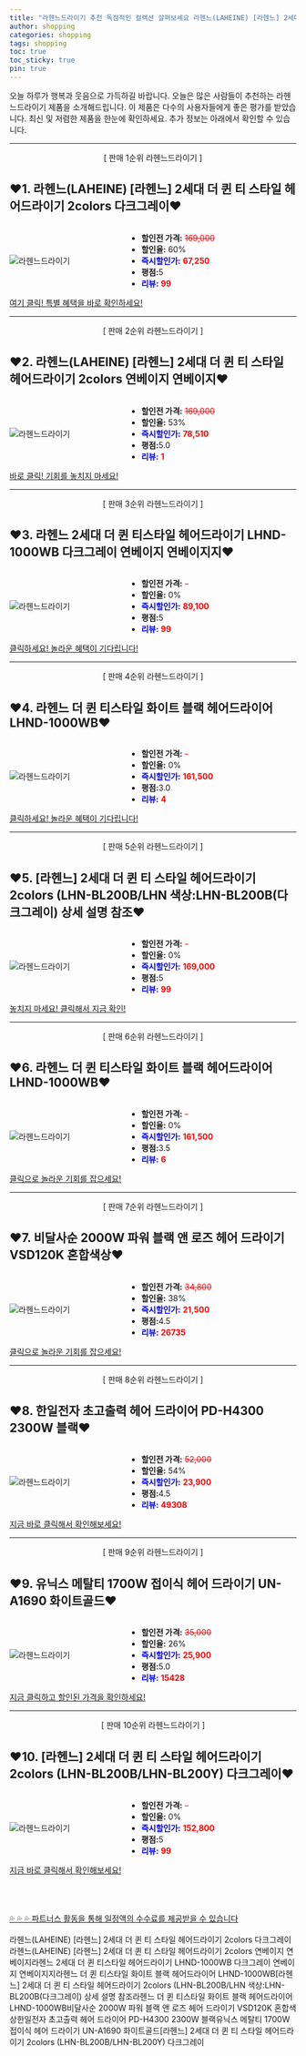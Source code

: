 ```yaml
---
title: "라헨느드라이기 추천 독점적인 컬렉션 살펴보세요 라헨느(LAHEINE) [라헨느] 2세대 더 퀸"
author: shopping
categories: shopping
tags: shopping
toc: true
toc_sticky: true
pin: true
---
```

오늘 하루가 행복과 웃음으로 가득하길 바랍니다. 오늘은 많은 사람들이 추천하는 라헨느드라이기 제품을 소개해드립니다. 이 제품은 다수의 사용자들에게 좋은 평가를 받았습니다. 최신 및 저렴한 제품을 한눈에 확인하세요. 추가 정보는 아래에서 확인할 수 있습니다.

---
<p class="toplist" style="margin: 0 auto; display: block; width: fit-content;">[ 판매 1순위 라헨느드라이기 ]</p>

<h2><strong>❤️1. 라헨느(LAHEINE) [라헨느] 2세대 더 퀸 티 스타일 헤어드라이기 2colors 다크그레이❤️</strong></h2>

<div style="display: flex; align-items: center;">
    <div style="flex: 0.4;">
        <img src="https://thumbnail6.coupangcdn.com/thumbnails/remote/230x230ex/image/vendor_inventory/1ebc/6119f0b7faaa5930aedd4a93e266abe0613a07cf4c9a2a15b3e5423f4690.jpg" alt="라헨느드라이기" style="max-width: 100%;">
    </div>
    <div style="flex: 0.6; margin-left: 10px;">
        <ul>
            <li><strong>할인전 가격:</strong> <del style="color: red;">169,000</del></li>
            <li><strong>할인율:</strong> 60%</li>
            <li><span style='color:blue'><strong>즉시할인가:</strong></span> <span style='color:red'><strong>67,250</strong></span></li>
            <li><strong>평점:</strong>5</li>
            <li><span style='color:blue'><strong>리뷰:</strong></span> <span style='color:red'><strong>99</strong></span></li>
        </ul>
    </div>
</div>
<div class="center">
    <a href="https://William4Davisa.github.io?lptag=AF9450613&subid=githubio&pageKey=7454428066&traceid=V0-153&itemId=19414781869&vendorItemId=86526444119" class="myButton">
        여기 클릭! 특별 혜택을 바로 확인하세요!
    </a>
</div>


---
<p class="toplist" style="margin: 0 auto; display: block; width: fit-content;">[ 판매 2순위 라헨느드라이기 ]</p>

<h2><strong>❤️2. 라헨느(LAHEINE) [라헨느] 2세대 더 퀸 티 스타일 헤어드라이기 2colors 연베이지 연베이지❤️</strong></h2>

<div style="display: flex; align-items: center;">
    <div style="flex: 0.4;">
        <img src="https://thumbnail6.coupangcdn.com/thumbnails/remote/230x230ex/image/vendor_inventory/1ebc/6119f0b7faaa5930aedd4a93e266abe0613a07cf4c9a2a15b3e5423f4690.jpg" alt="라헨느드라이기" style="max-width: 100%;">
    </div>
    <div style="flex: 0.6; margin-left: 10px;">
        <ul>
            <li><strong>할인전 가격:</strong> <del style="color: red;">169,000</del></li>
            <li><strong>할인율:</strong> 53%</li>
            <li><span style='color:blue'><strong>즉시할인가:</strong></span> <span style='color:red'><strong>78,510</strong></span></li>
            <li><strong>평점:</strong>5.0</li>
            <li><span style='color:blue'><strong>리뷰:</strong></span> <span style='color:red'><strong>1</strong></span></li>
        </ul>
    </div>
</div>
<div class="center">
    <a href="https://William4Davisa.github.io?lptag=AF9450613&subid=githubio&pageKey=7308484866&traceid=V0-153&itemId=18718069322&vendorItemId=86526444122" class="myButton">
        바로 클릭! 기회를 놓치지 마세요!
    </a>
</div>


---
<p class="toplist" style="margin: 0 auto; display: block; width: fit-content;">[ 판매 3순위 라헨느드라이기 ]</p>

<h2><strong>❤️3. 라헨느 2세대 더 퀸 티스타일 헤어드라이기 LHND-1000WB 다크그레이 연베이지 연베이지지❤️</strong></h2>

<div style="display: flex; align-items: center;">
    <div style="flex: 0.4;">
        <img src="https://thumbnail10.coupangcdn.com/thumbnails/remote/230x230ex/image/vendor_inventory/4ebf/bc190a29eeea455d9f4bd018ab87ad37a6217d5d271b61db06db417cf16f.png" alt="라헨느드라이기" style="max-width: 100%;">
    </div>
    <div style="flex: 0.6; margin-left: 10px;">
        <ul>
            <li><strong>할인전 가격:</strong> <del style="color: red;">-</del></li>
            <li><strong>할인율:</strong> 0%</li>
            <li><span style='color:blue'><strong>즉시할인가:</strong></span> <span style='color:red'><strong>89,100</strong></span></li>
            <li><strong>평점:</strong>5</li>
            <li><span style='color:blue'><strong>리뷰:</strong></span> <span style='color:red'><strong>99</strong></span></li>
        </ul>
    </div>
</div>
<div class="center">
    <a href="https://William4Davisa.github.io?lptag=AF9450613&subid=githubio&pageKey=8202142158&traceid=V0-153&itemId=23516270516&vendorItemId=90542658296" class="myButton">
        클릭하세요! 놀라운 혜택이 기다립니다!
    </a>
</div>


---
<p class="toplist" style="margin: 0 auto; display: block; width: fit-content;">[ 판매 4순위 라헨느드라이기 ]</p>

<h2><strong>❤️4. 라헨느 더 퀸 티스타일 화이트 블랙 헤어드라이어 LHND-1000WB❤️</strong></h2>

<div style="display: flex; align-items: center;">
    <div style="flex: 0.4;">
        <img src="https://thumbnail7.coupangcdn.com/thumbnails/remote/230x230ex/image/vendor_inventory/422d/1d63c7b928abead220f27015dd6010d66b629f0252a0e89b4a08e4f8b514.jpg" alt="라헨느드라이기" style="max-width: 100%;">
    </div>
    <div style="flex: 0.6; margin-left: 10px;">
        <ul>
            <li><strong>할인전 가격:</strong> <del style="color: red;">-</del></li>
            <li><strong>할인율:</strong> 0%</li>
            <li><span style='color:blue'><strong>즉시할인가:</strong></span> <span style='color:red'><strong>161,500</strong></span></li>
            <li><strong>평점:</strong>3.0</li>
            <li><span style='color:blue'><strong>리뷰:</strong></span> <span style='color:red'><strong>4</strong></span></li>
        </ul>
    </div>
</div>
<div class="center">
    <a href="https://William4Davisa.github.io?lptag=AF9450613&subid=githubio&pageKey=6201862869&traceid=V0-153&itemId=12310648406&vendorItemId=80677249105" class="myButton">
        클릭하세요! 놀라운 혜택이 기다립니다!
    </a>
</div>


---
<p class="toplist" style="margin: 0 auto; display: block; width: fit-content;">[ 판매 5순위 라헨느드라이기 ]</p>

<h2><strong>❤️5. [라헨느] 2세대 더 퀸 티 스타일 헤어드라이기 2colors (LHN-BL200B/LHN 색상:LHN-BL200B(다크그레이) 상세 설명 참조❤️</strong></h2>

<div style="display: flex; align-items: center;">
    <div style="flex: 0.4;">
        <img src="https://thumbnail9.coupangcdn.com/thumbnails/remote/230x230ex/image/vendor_inventory/1a37/9e7d8062b94e3a71e8d25bf13774b1b77ae904ae329243952f18cc201a03.jpg" alt="라헨느드라이기" style="max-width: 100%;">
    </div>
    <div style="flex: 0.6; margin-left: 10px;">
        <ul>
            <li><strong>할인전 가격:</strong> <del style="color: red;">-</del></li>
            <li><strong>할인율:</strong> 0%</li>
            <li><span style='color:blue'><strong>즉시할인가:</strong></span> <span style='color:red'><strong>169,000</strong></span></li>
            <li><strong>평점:</strong>5</li>
            <li><span style='color:blue'><strong>리뷰:</strong></span> <span style='color:red'><strong>99</strong></span></li>
        </ul>
    </div>
</div>
<div class="center">
    <a href="https://William4Davisa.github.io?lptag=AF9450613&subid=githubio&pageKey=7319983931&traceid=V0-153&itemId=18772230724&vendorItemId=85903849164" class="myButton">
        놓치지 마세요! 클릭해서 지금 확인!
    </a>
</div>


---
<p class="toplist" style="margin: 0 auto; display: block; width: fit-content;">[ 판매 6순위 라헨느드라이기 ]</p>

<h2><strong>❤️6. 라헨느 더 퀸 티스타일 화이트 블랙 헤어드라이어 LHND-1000WB❤️</strong></h2>

<div style="display: flex; align-items: center;">
    <div style="flex: 0.4;">
        <img src="https://thumbnail7.coupangcdn.com/thumbnails/remote/230x230ex/image/vendor_inventory/422d/1d63c7b928abead220f27015dd6010d66b629f0252a0e89b4a08e4f8b514.jpg" alt="라헨느드라이기" style="max-width: 100%;">
    </div>
    <div style="flex: 0.6; margin-left: 10px;">
        <ul>
            <li><strong>할인전 가격:</strong> <del style="color: red;">-</del></li>
            <li><strong>할인율:</strong> 0%</li>
            <li><span style='color:blue'><strong>즉시할인가:</strong></span> <span style='color:red'><strong>161,500</strong></span></li>
            <li><strong>평점:</strong>3.5</li>
            <li><span style='color:blue'><strong>리뷰:</strong></span> <span style='color:red'><strong>6</strong></span></li>
        </ul>
    </div>
</div>
<div class="center">
    <a href="https://William4Davisa.github.io?lptag=AF9450613&subid=githubio&pageKey=6189813059&traceid=V0-153&itemId=12209842140&vendorItemId=80677249090" class="myButton">
        클릭으로 놀라운 기회를 잡으세요!
    </a>
</div>


---
<p class="toplist" style="margin: 0 auto; display: block; width: fit-content;">[ 판매 7순위 라헨느드라이기 ]</p>

<h2><strong>❤️7. 비달사순 2000W 파워 블랙 앤 로즈 헤어 드라이기 VSD120K 혼합색상❤️</strong></h2>

<div style="display: flex; align-items: center;">
    <div style="flex: 0.4;">
        <img src="https://thumbnail6.coupangcdn.com/thumbnails/remote/230x230ex/image/retail/images/9001769188133563-0b86f4e5-7ac1-4e67-b616-67a0870de909.jpg" alt="라헨느드라이기" style="max-width: 100%;">
    </div>
    <div style="flex: 0.6; margin-left: 10px;">
        <ul>
            <li><strong>할인전 가격:</strong> <del style="color: red;">34,800</del></li>
            <li><strong>할인율:</strong> 38%</li>
            <li><span style='color:blue'><strong>즉시할인가:</strong></span> <span style='color:red'><strong>21,500</strong></span></li>
            <li><strong>평점:</strong>4.5</li>
            <li><span style='color:blue'><strong>리뷰:</strong></span> <span style='color:red'><strong>26735</strong></span></li>
        </ul>
    </div>
</div>
<div class="center">
    <a href="https://William4Davisa.github.io?lptag=AF9450613&subid=githubio&pageKey=35671790&traceid=V0-153&itemId=132330692&vendorItemId=3277789269" class="myButton">
        클릭으로 놀라운 기회를 잡으세요!
    </a>
</div>


---
<p class="toplist" style="margin: 0 auto; display: block; width: fit-content;">[ 판매 8순위 라헨느드라이기 ]</p>

<h2><strong>❤️8. 한일전자 초고출력 헤어 드라이어 PD-H4300 2300W 블랙❤️</strong></h2>

<div style="display: flex; align-items: center;">
    <div style="flex: 0.4;">
        <img src="https://thumbnail10.coupangcdn.com/thumbnails/remote/230x230ex/image/retail/images/636474829196405-97e063ef-9974-41e7-9d06-2e3c8d0e8d82.jpg" alt="라헨느드라이기" style="max-width: 100%;">
    </div>
    <div style="flex: 0.6; margin-left: 10px;">
        <ul>
            <li><strong>할인전 가격:</strong> <del style="color: red;">52,000</del></li>
            <li><strong>할인율:</strong> 54%</li>
            <li><span style='color:blue'><strong>즉시할인가:</strong></span> <span style='color:red'><strong>23,900</strong></span></li>
            <li><strong>평점:</strong>4.5</li>
            <li><span style='color:blue'><strong>리뷰:</strong></span> <span style='color:red'><strong>49308</strong></span></li>
        </ul>
    </div>
</div>
<div class="center">
    <a href="https://William4Davisa.github.io?lptag=AF9450613&subid=githubio&pageKey=130911332&traceid=V0-153&itemId=385318409&vendorItemId=3936474941" class="myButton">
        지금 바로 클릭해서 확인해보세요!
    </a>
</div>


---
<p class="toplist" style="margin: 0 auto; display: block; width: fit-content;">[ 판매 9순위 라헨느드라이기 ]</p>

<h2><strong>❤️9. 유닉스 메탈티 1700W 접이식 헤어 드라이기 UN-A1690 화이트골드❤️</strong></h2>

<div style="display: flex; align-items: center;">
    <div style="flex: 0.4;">
        <img src="https://thumbnail9.coupangcdn.com/thumbnails/remote/230x230ex/image/retail/images/8835214994474320-ffd6d226-3291-433f-b6a5-ad037d93edb1.jpg" alt="라헨느드라이기" style="max-width: 100%;">
    </div>
    <div style="flex: 0.6; margin-left: 10px;">
        <ul>
            <li><strong>할인전 가격:</strong> <del style="color: red;">35,000</del></li>
            <li><strong>할인율:</strong> 26%</li>
            <li><span style='color:blue'><strong>즉시할인가:</strong></span> <span style='color:red'><strong>25,900</strong></span></li>
            <li><strong>평점:</strong>5.0</li>
            <li><span style='color:blue'><strong>리뷰:</strong></span> <span style='color:red'><strong>15428</strong></span></li>
        </ul>
    </div>
</div>
<div class="center">
    <a href="https://William4Davisa.github.io?lptag=AF9450613&subid=githubio&pageKey=237746555&traceid=V0-153&itemId=753265132&vendorItemId=4902730008" class="myButton">
        지금 클릭하고 할인된 가격을 확인하세요!
    </a>
</div>


---
<p class="toplist" style="margin: 0 auto; display: block; width: fit-content;">[ 판매 10순위 라헨느드라이기 ]</p>

<h2><strong>❤️10. [라헨느] 2세대 더 퀸 티 스타일 헤어드라이기 2colors (LHN-BL200B/LHN-BL200Y) 다크그레이❤️</strong></h2>

<div style="display: flex; align-items: center;">
    <div style="flex: 0.4;">
        <img src="https://thumbnail9.coupangcdn.com/thumbnails/remote/230x230ex/image/vendor_inventory/45da/09e43e9dff7a4208dcfa3e28a190de1a419d1d8a087f561891bfe7ddd1b1.jpg" alt="라헨느드라이기" style="max-width: 100%;">
    </div>
    <div style="flex: 0.6; margin-left: 10px;">
        <ul>
            <li><strong>할인전 가격:</strong> <del style="color: red;">-</del></li>
            <li><strong>할인율:</strong> 0%</li>
            <li><span style='color:blue'><strong>즉시할인가:</strong></span> <span style='color:red'><strong>152,800</strong></span></li>
            <li><strong>평점:</strong>5</li>
            <li><span style='color:blue'><strong>리뷰:</strong></span> <span style='color:red'><strong>99</strong></span></li>
        </ul>
    </div>
</div>
<div class="center">
    <a href="https://William4Davisa.github.io?lptag=AF9450613&subid=githubio&pageKey=7848987202&traceid=V0-153&itemId=21389269881&vendorItemId=88446022922" class="myButton">
        지금 바로 클릭해서 확인해보세요!
    </a>
</div>

<br><br><br>[💦 💦 💦 파트너스 활동을 통해 일정액의 수수료를 제공받을 수 있습니다](https://link.coupang.com/a/bcpT2c)<br><br>라헨느(LAHEINE) [라헨느] 2세대 더 퀸 티 스타일 헤어드라이기 2colors 다크그레이라헨느(LAHEINE) [라헨느] 2세대 더 퀸 티 스타일 헤어드라이기 2colors 연베이지 연베이지라헨느 2세대 더 퀸 티스타일 헤어드라이기 LHND-1000WB 다크그레이 연베이지 연베이지지라헨느 더 퀸 티스타일 화이트 블랙 헤어드라이어 LHND-1000WB[라헨느] 2세대 더 퀸 티 스타일 헤어드라이기 2colors (LHN-BL200B/LHN 색상:LHN-BL200B(다크그레이) 상세 설명 참조라헨느 더 퀸 티스타일 화이트 블랙 헤어드라이어 LHND-1000WB비달사순 2000W 파워 블랙 앤 로즈 헤어 드라이기 VSD120K 혼합색상한일전자 초고출력 헤어 드라이어 PD-H4300 2300W 블랙유닉스 메탈티 1700W 접이식 헤어 드라이기 UN-A1690 화이트골드[라헨느] 2세대 더 퀸 티 스타일 헤어드라이기 2colors (LHN-BL200B/LHN-BL200Y) 다크그레이